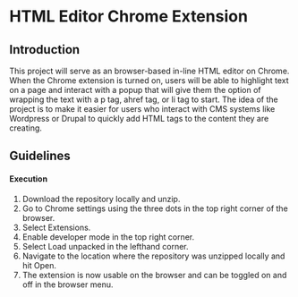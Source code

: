 # HTML Editor Chrome Extension

## Introduction
This project will serve as an browser-based in-line HTML editor on Chrome. When the Chrome extension is turned on, users will be able to highlight text on a page and interact with a popup that will give them the option of wrapping the text with a p tag, ahref tag, or li tag to start. The idea of the project is to make it easier for users who interact with CMS systems like Wordpress or Drupal to quickly add HTML tags to the content they are creating.


## Guidelines

#### Execution

1. Download the repository locally and unzip.
2. Go to Chrome settings using the three dots in the top right corner of the browser.
3. Select Extensions.
4. Enable developer mode in the top right corner.
5. Select Load unpacked in the lefthand corner.
6. Navigate to the location where the repository was unzipped locally and hit Open.
7. The extension is now usable on the browser and can be toggled on and off in the browser menu.


